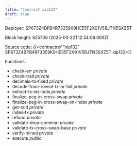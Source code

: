 ```yaml
---
title: "Contract xip132"
draft: true
---
```

Deployer: SP673Z4BPB4R73359K9HE55F2X91V5BJTN5SXZ5T


 



Block height: 825706 (2025-03-22T12:54:09.000Z)

Source code: {{<contractref "xip132" SP673Z4BPB4R73359K9HE55F2X91V5BJTN5SXZ5T xip132>}}

Functions:

* check-err _private_
* check-trait _private_
* decimals-to-fixed _private_
* decode-from-reveal-tx-or-fail _private_
* extract-tx-ins-outs _private_
* finalize-peg-in-cross-swap _private_
* finalize-peg-in-cross-swap-on-index _private_
* get-txid _private_
* index-tx _private_
* refund _private_
* validate-drop-common _private_
* validate-tx-cross-swap-base _private_
* verify-mined _private_
* execute _public_
